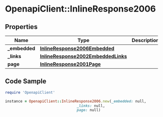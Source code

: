 # OpenapiClient::InlineResponse2006

## Properties

Name | Type | Description | Notes
------------ | ------------- | ------------- | -------------
**_embedded** | [**InlineResponse2006Embedded**](InlineResponse2006Embedded.md) |  | [optional] 
**_links** | [**InlineResponse2002EmbeddedLinks**](InlineResponse2002EmbeddedLinks.md) |  | 
**page** | [**InlineResponse2001Page**](InlineResponse2001Page.md) |  | 

## Code Sample

```ruby
require 'OpenapiClient'

instance = OpenapiClient::InlineResponse2006.new(_embedded: null,
                                 _links: null,
                                 page: null)
```


